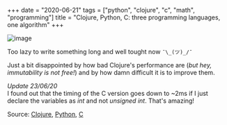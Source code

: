 +++
date = "2020-06-21"
tags = ["python", "clojure", "c", "math", "programming"]
title = "Clojure, Python, C: three programming languages, one algorithm"
+++

![image](/blog/clojure-python-c-three-programming-languages-one-algorithm/comparison.png)


Too lazy to write something long and well tought now `¯\_(ツ)_/¯`

Just a bit disappointed by how bad Clojure's performance are (*but hey, 
immutability is not free!*) and by how damn difficult it is to improve them. 

*Update 23/06/20*  
I found out that the timing of the C version goes down to ~2ms if I just
declare the variables as *int* and not *unsigned int*. That's amazing!


Source:
[Clojure](/blog/clojure-python-c-three-programming-languages-one-algorithm/naive_compute_primes.clj),
[Python](/blog/clojure-python-c-three-programming-languages-one-algorithm/naive_compute_primes.py),
[C](/blog/clojure-python-c-three-programming-languages-one-algorithm/naive_compute_primes.c)

